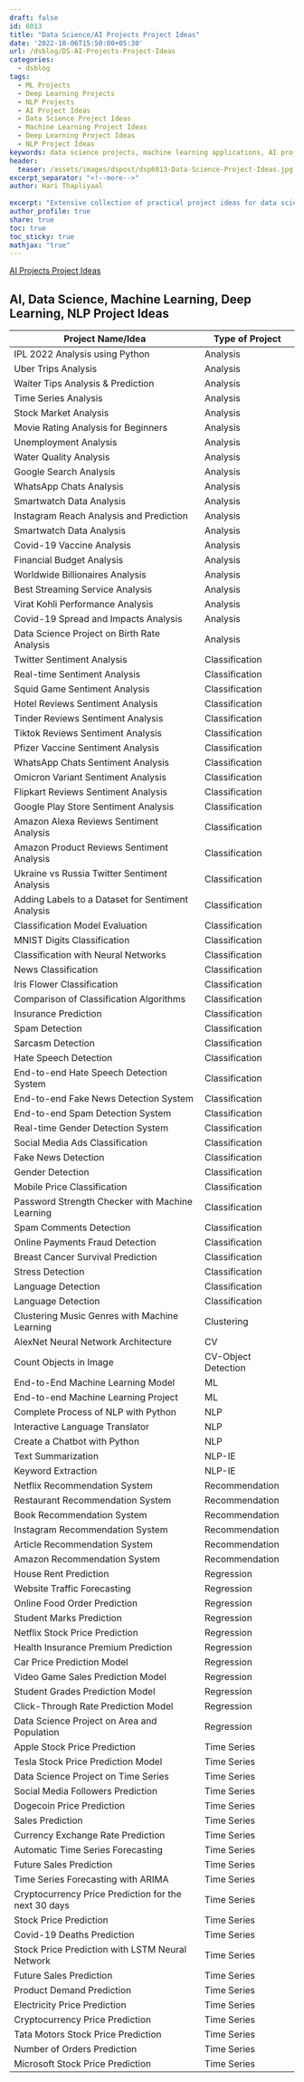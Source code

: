 ```yaml
---
draft: false
id: 6013    
title: "Data Science/AI Projects Project Ideas"
date: '2022-10-06T15:50:00+05:30'
url: /dsblog/DS-AI-Projects-Project-Ideas
categories:
  - dsblog
tags:
  - ML Projects
  - Deep Learning Projects
  - NLP Projects
  - AI Project Ideas 
  - Data Science Project Ideas 
  - Machine Learning Project Ideas 
  - Deep Learning Project Ideas 
  - NLP Project Ideas
keywords: data science projects, machine learning applications, AI project examples, deep learning implementations, NLP use cases, computer vision projects, time series analysis, predictive modeling, classification projects, real-world AI applications
header:
  teaser: /assets/images/dspost/dsp6013-Data-Science-Project-Ideas.jpg
excerpt_separator: "<!--more-->"   
author: Hari Thapliyaal   
 
excerpt: "Extensive collection of practical project ideas for data science and AI enthusiasts. From machine learning and deep learning to NLP and computer vision, discover diverse projects to build your portfolio and enhance your skills."
author_profile: true   
share: true   
toc: true   
toc_sticky: true 
mathjax: "true"
---
```


[AI Projects Project Ideas](/assets/images/dspost/dsp6013-Data-Science-Project-Ideas.jpg)   

## AI, Data Science, Machine Learning, Deep Learning, NLP Project Ideas  

Project Name/Idea | Type of Project
---|---
IPL 2022 Analysis using Python | Analysis
Uber Trips Analysis | Analysis
Waiter Tips Analysis & Prediction | Analysis
Time Series Analysis | Analysis
Stock Market Analysis | Analysis
Movie Rating Analysis for Beginners | Analysis
Unemployment Analysis | Analysis
Water Quality Analysis | Analysis
Google Search Analysis | Analysis
WhatsApp Chats Analysis | Analysis
Smartwatch Data Analysis | Analysis
Instagram Reach Analysis and Prediction | Analysis
Smartwatch Data Analysis | Analysis
Covid-19 Vaccine Analysis | Analysis
Financial Budget Analysis | Analysis
Worldwide Billionaires Analysis | Analysis
Best Streaming Service Analysis | Analysis
Virat Kohli Performance Analysis | Analysis
Covid-19 Spread and Impacts Analysis | Analysis
Data Science Project on Birth Rate Analysis | Analysis
Twitter Sentiment Analysis | Classification
Real-time Sentiment Analysis | Classification
Squid Game Sentiment Analysis | Classification
Hotel Reviews Sentiment Analysis | Classification
Tinder Reviews Sentiment Analysis | Classification
Tiktok Reviews Sentiment Analysis | Classification
Pfizer Vaccine Sentiment Analysis | Classification
WhatsApp Chats Sentiment Analysis | Classification
Omicron Variant Sentiment Analysis | Classification
Flipkart Reviews Sentiment Analysis | Classification
Google Play Store Sentiment Analysis | Classification
Amazon Alexa Reviews Sentiment Analysis | Classification
Amazon Product Reviews Sentiment Analysis | Classification
Ukraine vs Russia Twitter Sentiment Analysis | Classification
Adding Labels to a Dataset for Sentiment Analysis | Classification
Classification Model Evaluation | Classification
MNIST Digits Classification | Classification
Classification with Neural Networks | Classification
News Classification | Classification
Iris Flower Classification | Classification
Comparison of Classification Algorithms | Classification
Insurance Prediction | Classification
Spam Detection | Classification
Sarcasm Detection | Classification
Hate Speech Detection | Classification
End-to-end Hate Speech Detection System | Classification
End-to-end Fake News Detection System | Classification
End-to-end Spam Detection System | Classification
Real-time Gender Detection System | Classification
Social Media Ads Classification | Classification
Fake News Detection | Classification
Gender Detection | Classification
Mobile Price Classification | Classification
Password Strength Checker with Machine Learning | Classification
Spam Comments Detection | Classification
Online Payments Fraud Detection | Classification
Breast Cancer Survival Prediction | Classification
Stress Detection | Classification
Language Detection | Classification
Language Detection | Classification
Clustering Music Genres with Machine Learning | Clustering
AlexNet Neural Network Architecture | CV
Count Objects in Image | CV-Object Detection
End-to-End Machine Learning Model | ML
End-to-end Machine Learning Project | ML
Complete Process of NLP with Python | NLP
Interactive Language Translator | NLP
Create a Chatbot with Python | NLP
Text Summarization | NLP-IE
Keyword Extraction | NLP-IE
Netflix Recommendation System | Recommendation
Restaurant Recommendation System | Recommendation
Book Recommendation System | Recommendation
Instagram Recommendation System | Recommendation
Article Recommendation System | Recommendation
Amazon Recommendation System | Recommendation
House Rent Prediction | Regression
Website Traffic Forecasting | Regression
Online Food Order Prediction | Regression
Student Marks Prediction | Regression
Netflix Stock Price Prediction | Regression
Health Insurance Premium Prediction | Regression
Car Price Prediction Model | Regression
Video Game Sales Prediction Model | Regression
Student Grades Prediction Model | Regression
Click-Through Rate Prediction Model | Regression
Data Science Project on Area and Population | Regression
Apple Stock Price Prediction | Time Series
Tesla Stock Price Prediction Model | Time Series
Data Science Project on Time Series | Time Series
Social Media Followers Prediction | Time Series
Dogecoin Price Prediction | Time Series
Sales Prediction | Time Series
Currency Exchange Rate Prediction | Time Series
Automatic Time Series Forecasting | Time Series
Future Sales Prediction | Time Series
Time Series Forecasting with ARIMA | Time Series
Cryptocurrency Price Prediction for the next 30 days | Time Series
Stock Price Prediction | Time Series
Covid-19 Deaths Prediction | Time Series
Stock Price Prediction with LSTM Neural Network | Time Series
Future Sales Prediction | Time Series
Product Demand Prediction | Time Series
Electricity Price Prediction | Time Series
Cryptocurrency Price Prediction | Time Series
Tata Motors Stock Price Prediction | Time Series
Number of Orders Prediction | Time Series
Microsoft Stock Price Prediction | Time Series
